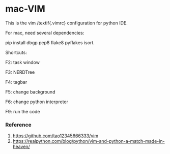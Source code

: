 # mac-VIM
This is the vim /textif{.vimrc} configuration for python IDE.




For mac, need several dependencies: 

pip install dbgp pep8 flake8 pyflakes isort.




Shortcuts:

F2: task window

F3: NERDTree

F4: tagbar

F5: change background

F6: change python interpreter

F9: run the code





### Reference
1. https://github.com/tao12345666333/vim
2. https://realpython.com/blog/python/vim-and-python-a-match-made-in-heaven/
